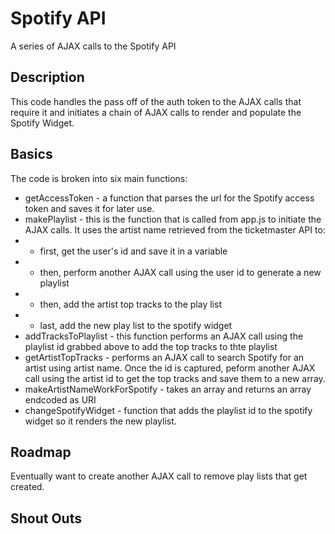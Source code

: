 # Spotify API
A series of AJAX calls to the Spotify API

## Description ##
This code handles the pass off of the auth token to the AJAX calls that require it and initiates a chain of AJAX calls to render and populate the Spotify Widget.

## Basics ##

The code is broken into six main functions: 

* getAccessToken - a function that parses the url for the Spotify access token and saves it for later use.
* makePlaylist - this is the function that is called from app.js to initiate the AJAX calls. It uses the artist name retrieved from the ticketmaster API to:
* * first, get the user's id and save it in a variable
* * then, perform another AJAX call using the user id to generate a new playlist
* * then, add the artist top tracks to the play list
* * last, add the new play list to the spotify widget
* addTracksToPlaylist - this function performs an AJAX call using the playlist id grabbed above to add the top tracks to thte playlist
* getArtistTopTracks - performs an AJAX call to search Spotify for an artist using artist name. Once the id is captured, peform another AJAX call using the artist id to get the top tracks and save them to a new array.
* makeArtistNameWorkForSpotify - takes an array and returns an array endcoded as URI
* changeSpotifyWidget - function that adds the playlist id to the spotify widget so it renders the new playlist.

## Roadmap ##

Eventually want to create another AJAX call to remove play lists that get created. 

## Shout Outs ##
 